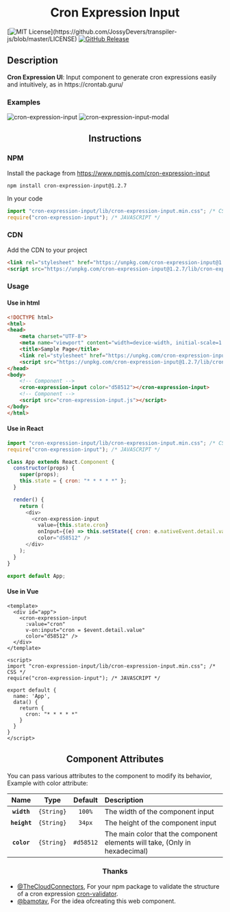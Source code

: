 <h1 align="center">Cron Expression Input</h1>

[![MIT License](https://img.shields.io/apm/l/atomic-design-ui.svg?)](https://github.com/JossyDevers/transpiler-js/blob/master/LICENSE) 
[![GitHub Release](https://img.shields.io/github/v/release/jossydevers/transpiler-js)]()

## Description

<p><strong>Cron Expression UI</strong>: Input component to generate cron expressions easily and intuitively, as in https://crontab.guru/</p>

### Examples

<div>
  <img src="https://i.ibb.co/PxRG9Pq/cron-expression-input.png" alt="cron-expression-input" border="0">
  <img src="https://i.ibb.co/pz9T2Pm/cron-expression-input-modal.png" alt="cron-expression-input-modal" border="0">
</div>

<h2 align="center">Instructions</h2>

### NPM

Install the package from https://www.npmjs.com/cron-expression-input
```
npm install cron-expression-input@1.2.7
```
In your code
``` javascript
import "cron-expression-input/lib/cron-expression-input.min.css"; /* CSS */
require("cron-expression-input"); /* JAVASCRIPT */
```

### CDN

Add the CDN to your project
``` html
<link rel="stylesheet" href="https://unpkg.com/cron-expression-input@1.2.7/lib/cron-expression-input.min.css">
<script src="https://unpkg.com/cron-expression-input@1.2.7/lib/cron-expression-input.min.js"></script>
```

### Usage

<h4>Use in html</h4>

``` html
<!DOCTYPE html>
<html>
<head>
    <meta charset="UTF-8">
    <meta name="viewport" content="width=device-width, initial-scale=1.0">
    <title>Sample Page</title>
    <link rel="stylesheet" href="https://unpkg.com/cron-expression-input@1.2.7/lib/cron-expression-input.min.css">
    <script src="https://unpkg.com/cron-expression-input@1.2.7/lib/cron-expression-input.min.js"></script>
</head>
<body>
    <!-- Component -->
    <cron-expression-input color="d58512"></cron-expression-input>
    <!-- Component -->
    <script src="cron-expression-input.js"></script>
</body>
</html>
```

<h4>Use in React</h4>

```javascript
import "cron-expression-input/lib/cron-expression-input.min.css"; /* CSS */
require("cron-expression-input"); /* JAVASCRIPT */

class App extends React.Component {
  constructor(props) {
    super(props);
    this.state = { cron: "* * * * *" };
  }

  render() {
    return (
      <div>
        <cron-expression-input
          value={this.state.cron}
          onInput={(e) => this.setState({ cron: e.nativeEvent.detail.value })}
          color="d58512" />
      </div>
    );
  }
}

export default App;
```

<h4>Use in Vue</h4>

```vue
<template>
  <div id="app">
    <cron-expression-input
      :value="cron"
      v-on:input="cron = $event.detail.value"
      color="d58512" />
  </div>
</template>

<script>
import "cron-expression-input/lib/cron-expression-input.min.css"; /* CSS */
require("cron-expression-input"); /* JAVASCRIPT */

export default {
  name: 'App',
  data() {
    return {
      cron: "* * * * *"
    }
  }
}
</script>
```

<h2 align="center">Component Attributes</h2>

You can pass various attributes to the component to modify its behavior, Example with color attribute: <cron-expression-input color="#d58512"></cron-expression-input>

|Name|Type|Default|Description|
|:--:|:--:|:-----:|:----------|
|**`width`**|`{String}`|`100%`|The width of the component input|
|**`height`**|`{String}`|`34px`|The height of the component input|
|**`color`**|`{String}`|`#d58512`|The main color that the component elements will take, (Only in hexadecimal)|

<h3 align="center">Thanks</h3>

* [@TheCloudConnectors](https://github.com/TheCloudConnectors), For your npm package to validate the structure of a cron expression [cron-validator](https://github.com/TheCloudConnectors/cron-validator).
* [@bamotav](https://github.com/bamotav), For the idea of ​​creating this web component.
